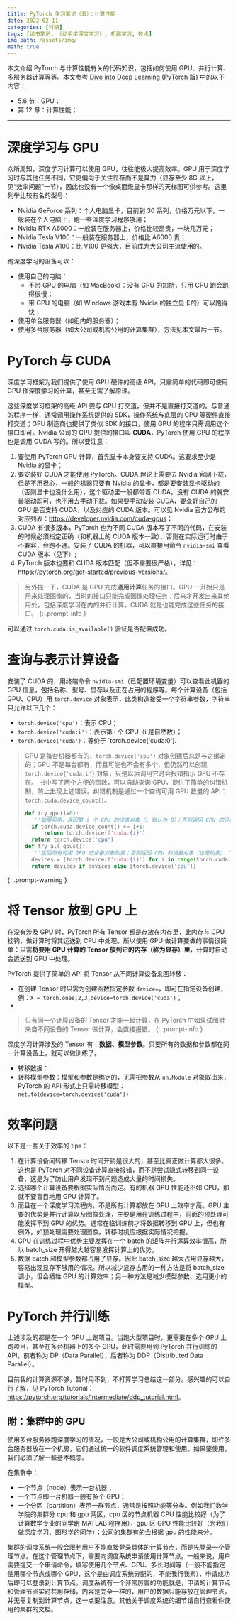 ```yaml
---
title: PyTorch 学习笔记（五）：计算性能
date: 2022-02-11
categories: [科研]
tags: [读书笔记, 《动手学深度学习》, 机器学习, 技术]
img_path: /assets/img/
math: true
---
```


本文介绍 PyTorch 与计算性能有关的代码知识，包括如何使用 GPU、并行计算、多服务器计算等等。本文参考 [Dive into Deep Learning (PyTorch 版)](https://d2l.ai) 中的以下内容：
- 5.6 节：GPU；
- 第 12 章：计算性能；

------------------------------


# 深度学习与 GPU

众所周知，深度学习计算可以使用 GPU，往往能极大提高效率。GPU 用于深度学习时与其他任务不同，它更偏向于关注显存而不是算力（显存至少 8G 以上，见“效率问题”一节），因此也没有一个像桌面级显卡那样的天梯图可供参考。这里列举比较有名的型号：
- Nvidia GeForce 系列：个人电脑显卡，目前到 30 系列，价格万元以下，一般装在个人电脑上，跑一些深度学习程序够用；
- Nvidia RTX A6000：一般装在服务器上，价格比较昂贵，一块几万元；
- Nvidia Tesla V100：一般装在服务器上，价格比 A6000 贵；
- Nvidia Tesla A100：比 V100 更强大，目前成为大公司主流使用的。


跑深度学习的设备可以：
- 使用自己的电脑：
  - 不带 GPU 的电脑（如 MacBook）：没有 GPU 的加持，只用 CPU 跑会跑得很慢；
  - 带 GPU 的电脑（如 Windows 游戏本有 Nvidia 的独立显卡的）可以跑得快；
- 使用单台服务器（如组内的服务器）；
- 使用多台服务器（如大公司或机构公用的计算集群），方法见本文最后一节。





# PyTorch 与 CUDA

深度学习框架为我们提供了使用 GPU 硬件的高级 API，只需简单的代码即可使用 GPU 作深度学习的计算，甚至无需了解原理。

这些深度学习框架的高级 API 要与 GPU 打交道，但并不是直接打交道的。与普通的程序一样，通常调用操作系统提供的 SDK，操作系统与底层的 CPU 等硬件直接打交道；GPU 制造商也提供了类似 SDK 的接口，使用 GPU 的程序只需调用这个接口即可。Nvidia 公司的 GPU 提供的接口叫 **CUDA**，PyTorch 使用 GPU 的程序也是调用 CUDA 写的。所以要注意：
1. 要使用 PyTorch GPU 计算，首先显卡本身要支持 CUDA。这要求至少是 Nvidia 的显卡；
2. 要安装好 CUDA 才能使用 PyTorch。CUDA 理论上需要去 Nvidia 官网下载，但是不用担心，一般的机器只要有 Nvidia 的显卡，都是要安装显卡驱动的（否则显卡也没什么用），这个驱动里一般都带着 CUDA。没有 CUDA 的就安装驱动即可，也不用去手动下载。如果要手动安装 CUDA，要查好自己的 GPU 是否支持 CUDA，以及对应的 CUDA 版本。可以见 Nvidia 官方公布的对应列表：<https://developer.nvidia.com/cuda-gpus>；
3. CUDA 有很多版本，PyTorch 也为不同 CUDA 版本写了不同的代码，在安装的时候必须指定正确（和机器上的 CUDA 版本一致），否则在实际运行时由于不兼容，会跑不通。安装了 CUDA 的机器，可以直接用命令 `nvidia-smi` 查看 CUDA 版本（见下）;
4. PyTorch 版本也要和 CUDA 版本匹配（但不需要很严格），详见：<https://pytorch.org/get-started/previous-versions/>。

> 另外提一下，CUDA 是 GPU 完成**通用计算**任务的接口。GPU 一开始只是用来处理图像的，当时的接口只能完成图像处理任务；后来才开发出来其他用处，包括深度学习在内的并行计算，CUDA 就是也能完成这些任务的接口。
{: .prompt-info }

可以通过 `torch.cuda.is_available()` 验证是否配置成功。


# 查询与表示计算设备

安装了 CUDA 的，用终端命令 `nvidia-smi`（已配置环境变量）可以查看此机器的 GPU 信息，包括名称、型号、显存以及正在占用的程序等。每个计算设备（包括 GPU、CPU）用 `torch.device` 对象表示，此类构造接受一个字符串参数，字符串只允许以下几个：

- `torch.device('cpu')`：表示 CPU；
- `torch.device('cuda:i')`：表示第 i 个 GPU（i 是自然数）；
- `torch.device('cuda')`：等价于 `torch.device('cuda:0').

> CPU 是每台机器都有的，`torch.device('cpu')` 对象创建后总是与之绑定的；GPU 不是每台都有，而且可能也不会有多个，但仍然可以创建 `torch.device{'cuda:i'}` 对象，只是以后调用它时会报错指示 GPU 不存在。
> 书中写了两个方便的函数，可以自动查询 GPU，提供了简单的纠错机制，防止出现上述错误。纠错机制是通过一个查询可用 GPU 数量的 API：`torch.cuda.device_count()`。
> ```python
> def try_gpu(i=0):
>   '''如果可用，返回第 i 个 GPU 的设备对象（i 默认为 0）；否则返回 CPU 的设备对象'''
>   if torch.cuda.device_count() >= i+1:
>       return torch.device(f'cuda:{i}')
>   return torch.device('cpu')
> def try_all_gpus():
>   '''返回所有可用 GPU 的设备对象列表；否则返回 CPU 的设备对象（也是列表） '''
>   devices = [torch.device(f'cuda:{i}') for i in range(torch.cuda.device_count())]
>   return devices if devices else [torch.device('cpu')]
> ```
{: .prompt-warning }


# 将 Tensor 放到 GPU 上

在没有涉及 GPU 时，PyTorch 所有 Tensor 都是存放在内存里，此内存与 CPU 挂钩，做计算时将其运送到 CPU 中处理。所以使用 GPU 做计算要做的事情很简单：只需**将要用 GPU 计算的 Tensor 放到它的内存（称为显存）里**，计算时自动会运送到 GPU 中处理。

PyTorch 提供了简单的 API 将 Tensor 从不同计算设备来回转移：
- 在创建 Tensor 时只需为创建函数指定参数 `device=`，即可在指定设备创建，例：`X = torch.ones(2,3,device=torch.device('cuda')`；
- 

> 只有同一个计算设备的 Tensor 才能一起计算，在 PyTorch 中如果试图对来自不同设备的 Tensor 做计算，会直接报错。
{: .prompt-info }

深度学习计算涉及的 Tensor 有：**数据、模型参数**。只要所有的数据和参数都在同一计算设备上，就可以做训练了。
- 转移数据：
- 转移模型参数：模型和参数是绑定的，无需把参数从 `nn.Module` 对象取出来，PyTorch 的 API 形式上只需转移模型：`net.to(device=torch.device('cuda'))`


# 效率问题

以下是一些关于效率的 tips：

1. 在计算设备间转移 Tensor 时间开销是很大的，甚至比真正做计算都大很多。这也是 PyTorch 对不同设备计算直接报错，而不是尝试隐式转移到同一设备，这是为了防止用户发现不到问题造成大量的时间损失。
2. 选择哪个计算设备要根据实际情况而定。有的机器 GPU 性能还不如 CPU，那就不要盲目地用 GPU 计算了。
3. 而且在一个深度学习流程内，不是所有计算都放在 GPU 上效率才高。GPU 主要的优势是并行计算以及图像处理，主要是用在训练过程中，前面的预处理可能发挥不到 GPU 的优势。通常在临训练前才将数据转移到 GPU 上，但也有例外，如预处理需要处理图像。转移时机应根据实际情况把握。
4. GPU 在训练过程中优势主要发挥在一个 batch 的矩阵并行运算效率很高，所以 batch_size 开得越大越容易发挥计算上的优势。
5. 数据 batch 和模型参数都占用了显存。因此 batch_size 越大占用显存越大，容易出现显存不够用的情况。所以减少显存占用的一种方法是将 batch_size 调小，但会牺牲 GPU 的计算效率；另一种方法是减少模型参数、选用更小的模型。



# PyTorch 并行训练

上述涉及的都是在一个 GPU 上跑项目。当跑大型项目时，更需要在多个 GPU 上跑项目，甚至在多台机器上的多个 GPU，此时需要用到 PyTorch 并行训练的 API，前者称为 DP（Data Parallel），后者称为 DDP（Distributed Data Parallel）。

目前我的计算资源不够，暂时用不到，不打算学习总结这一部分。感兴趣的可以自行了解，见 PyTorch Tutorial：<https://pytorch.org/tutorials/intermediate/ddp_tutorial.html>。



## 附：集群中的 GPU

使用多台服务器跑深度学习的情况，一般是大公司或机构公用的计算集群，即许多台服务器放在一个机房，它们通过统一的软件调度系统管理和使用。如果要使用，我们必须了解一些基本概念。

在集群中：
- 一个节点（node）表示一台机器；
- 一个节点即一台机器一般有多个 GPU；
- 一个分区（partition）表示一群节点，通常是按照功能等分类。例如我们数学学院的集群分 cpu 和 gpu 两区，cpu 区的节点机器 CPU 性能比较好（为了计算数学专业的同学跑 MATLAB 程序用），gpu 区 GPU 性能比较好（为我们做深度学习、图形学的同学）；公司的集群有的会根据 gpu 的性能来分。

集群的调度系统一般会限制用户不能直接登录具体的计算节点，而是先登录一个管理节点。在这个管理节点下，需要向调度系统申请使用计算节点。一般来说，用户需要提交一个申请命令，填写使用几个节点、GPU、多长时间等（一般不能指定使用哪个节点或哪个 GPU，这个是由调度系统分配的，不能我行我素），申请成功后即可以登录到计算节点。调度系统有一个非常厉害的功能就是，申请的计算节点和管理节点实时共用存储，内容是完全一样的，用户的数据只能存放在管理节点，并无需复制到计算节点，这一点要注意。其他关于调度系统的细节请自行查看你使用的集群的文档。


